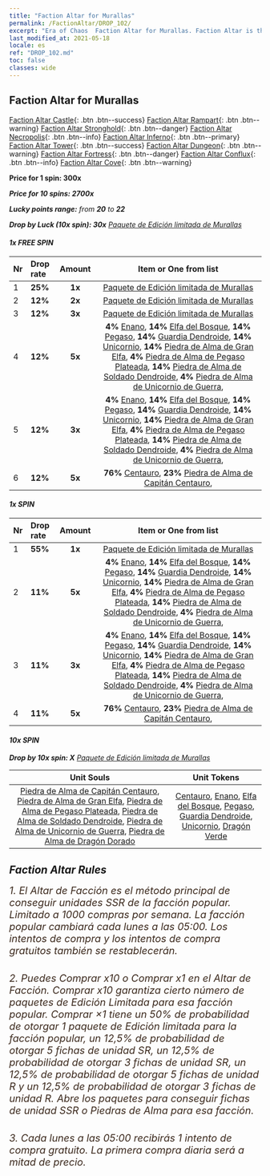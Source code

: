 ```yaml
---
title: "Faction Altar for Murallas"
permalink: /FactionAltar/DROP_102/
excerpt: "Era of Chaos  Faction Altar for Murallas. Faction Altar is the primary method for obtaining SSR units from the popular faction. Limited to 1,000 purchases each week. The popular faction changes at 05:00 every Monday. Purchase attempts and free purchase attempts will also reset then."
last_modified_at: 2021-05-18
locale: es
ref: "DROP_102.md"
toc: false
classes: wide
---
```


##  Faction Altar for **Murallas**

  [Faction Altar Castle](/es/FactionAltar/DROP_101/){: .btn .btn--success} [Faction Altar Rampart](/es/FactionAltar/DROP_102/){: .btn .btn--warning} [Faction Altar Stronghold](/es/FactionAltar/DROP_103/){: .btn .btn--danger} [Faction Altar Necropolis](/es/FactionAltar/DROP_104/){: .btn .btn--info} [Faction Altar Inferno](/es/FactionAltar/DROP_105/){: .btn .btn--primary} [Faction Altar Tower](/es/FactionAltar/DROP_106/){: .btn .btn--success} [Faction Altar Dungeon](/es/FactionAltar/DROP_107/){: .btn .btn--warning} [Faction Altar Fortress](/es/FactionAltar/DROP_108/){: .btn .btn--danger} [Faction Altar Conflux](/es/FactionAltar/DROP_109/){: .btn .btn--info} [Faction Altar Cove](/es/FactionAltar/DROP_112/){: .btn .btn--warning} 

  **Price for 1 spin: 300x** <i class="fas fa-gem"/>

  **Price for 10 spins: 2700x** <i class="fas fa-gem"/>

  **Lucky points range:** from **20** to **22**

  **Drop by Luck (10x spin): 30x** [Paquete de Edición limitada de Murallas](/ItemsES/con_2101/)

####  1x FREE SPIN 

  |    Nr    |  Drop rate  |  Amount   |   Item or One from list  |
  |:---------|:------------|:---------:|:------------------------:|
  | 1 | **25%** | **1x** | [Paquete de Edición limitada de Murallas](/ItemsES/con_2101/) |
  | 2 | **12%** | **2x** | [Paquete de Edición limitada de Murallas](/ItemsES/con_2101/) |
  | 3 | **12%** | **3x** | [Paquete de Edición limitada de Murallas](/ItemsES/con_2101/) |
  | 4 | **12%** | **5x** |  **4%** [Enano](/ItemsES/unt_200/),  **14%** [Elfa del Bosque](/ItemsES/unt_201/),  **14%** [Pegaso](/ItemsES/unt_202/),  **14%** [Guardia Dendroide](/ItemsES/unt_203/),  **14%** [Unicornio](/ItemsES/unt_204/),  **14%** [Piedra de Alma de Gran Elfa](/ItemsES/unt_291/),  **4%** [Piedra de Alma de Pegaso Plateada](/ItemsES/unt_292/),  **14%** [Piedra de Alma de Soldado Dendroide](/ItemsES/unt_293/),  **4%** [Piedra de Alma de Unicornio de Guerra](/ItemsES/unt_294/),  |
  | 5 | **12%** | **3x** |  **4%** [Enano](/ItemsES/unt_200/),  **14%** [Elfa del Bosque](/ItemsES/unt_201/),  **14%** [Pegaso](/ItemsES/unt_202/),  **14%** [Guardia Dendroide](/ItemsES/unt_203/),  **14%** [Unicornio](/ItemsES/unt_204/),  **14%** [Piedra de Alma de Gran Elfa](/ItemsES/unt_291/),  **4%** [Piedra de Alma de Pegaso Plateada](/ItemsES/unt_292/),  **14%** [Piedra de Alma de Soldado Dendroide](/ItemsES/unt_293/),  **4%** [Piedra de Alma de Unicornio de Guerra](/ItemsES/unt_294/),  |
  | 6 | **12%** | **5x** |  **76%** [Centauro](/ItemsES/unt_199/),  **23%** [Piedra de Alma de Capitán Centauro](/ItemsES/unt_290/),  |


####  1x SPIN 

  |    Nr    |  Drop rate  |  Amount   |   Item or One from list  |
  |:---------|:------------|:---------:|:------------------------:|
  | 1 | **55%** | **1x** | [Paquete de Edición limitada de Murallas](/ItemsES/con_2101/) |
  | 2 | **11%** | **5x** |  **4%** [Enano](/ItemsES/unt_200/),  **14%** [Elfa del Bosque](/ItemsES/unt_201/),  **14%** [Pegaso](/ItemsES/unt_202/),  **14%** [Guardia Dendroide](/ItemsES/unt_203/),  **14%** [Unicornio](/ItemsES/unt_204/),  **14%** [Piedra de Alma de Gran Elfa](/ItemsES/unt_291/),  **4%** [Piedra de Alma de Pegaso Plateada](/ItemsES/unt_292/),  **14%** [Piedra de Alma de Soldado Dendroide](/ItemsES/unt_293/),  **4%** [Piedra de Alma de Unicornio de Guerra](/ItemsES/unt_294/),  |
  | 3 | **11%** | **3x** |  **4%** [Enano](/ItemsES/unt_200/),  **14%** [Elfa del Bosque](/ItemsES/unt_201/),  **14%** [Pegaso](/ItemsES/unt_202/),  **14%** [Guardia Dendroide](/ItemsES/unt_203/),  **14%** [Unicornio](/ItemsES/unt_204/),  **14%** [Piedra de Alma de Gran Elfa](/ItemsES/unt_291/),  **4%** [Piedra de Alma de Pegaso Plateada](/ItemsES/unt_292/),  **14%** [Piedra de Alma de Soldado Dendroide](/ItemsES/unt_293/),  **4%** [Piedra de Alma de Unicornio de Guerra](/ItemsES/unt_294/),  |
  | 4 | **11%** | **5x** |  **76%** [Centauro](/ItemsES/unt_199/),  **23%** [Piedra de Alma de Capitán Centauro](/ItemsES/unt_290/),  |


####  10x SPIN 

  **Drop by 10x spin: X** [Paquete de Edición limitada de Murallas](/ItemsES/con_2101/)

  |    Unit Souls    |  Unit Tokens  |
  |:----------------:|:-------------:|
  | [Piedra de Alma de Capitán Centauro](/ItemsES/unt_290/), [Piedra de Alma de Gran Elfa](/ItemsES/unt_291/), [Piedra de Alma de Pegaso Plateada](/ItemsES/unt_292/), [Piedra de Alma de Soldado Dendroide](/ItemsES/unt_293/), [Piedra de Alma de Unicornio de Guerra](/ItemsES/unt_294/), [Piedra de Alma de Dragón Dorado](/ItemsES/unt_295/) | [Centauro](/ItemsES/unt_199/), [Enano](/ItemsES/unt_200/), [Elfa del Bosque](/ItemsES/unt_201/), [Pegaso](/ItemsES/unt_202/), [Guardia Dendroide](/ItemsES/unt_203/), [Unicornio](/ItemsES/unt_204/), [Dragón Verde](/ItemsES/unt_205/) |



## Faction Altar Rules

  <span style="color: #3c2a1e;font-size:20px">1. El Altar de Facción es el método principal de conseguir unidades SSR de la facción popular. Limitado a 1000 compras por semana. La facción popular cambiará cada lunes a las 05:00. Los intentos de compra y los intentos de compra gratuitos también se restablecerán. </span><br/>

<br/>  <span style="color: #3c2a1e;font-size:20px">2. Puedes Comprar x10 o Comprar x1 en el Altar de Facción. Comprar x10 garantiza cierto número de paquetes de Edición Limitada para esa facción popular. Comprar ×1 tiene un 50% de probabilidad de otorgar 1 paquete de Edición limitada para la facción popular, un 12,5% de probabilidad de otorgar 5 fichas de unidad SR, un 12,5% de probabilidad de otorgar 3 fichas de unidad SR, un 12,5% de probabilidad de otorgar 5 fichas de unidad R y un 12,5% de probabilidad de otorgar 3 fichas de unidad R. Abre los paquetes para conseguir fichas de unidad SSR o Piedras de Alma para esa facción.</span>

<br/>  <span style="color: #3c2a1e;font-size:20px">3. Cada lunes a las 05:00 recibirás 1 intento de compra gratuito. La primera compra diaria será a mitad de precio.</span><br/>

<br/>